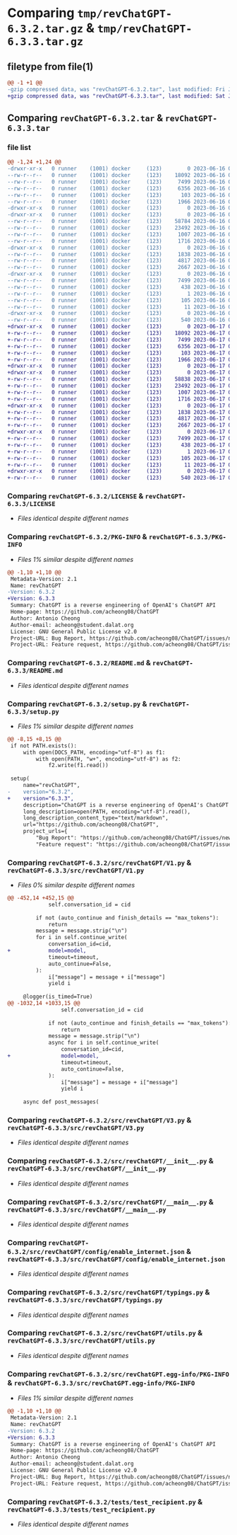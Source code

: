# Comparing `tmp/revChatGPT-6.3.2.tar.gz` & `tmp/revChatGPT-6.3.3.tar.gz`

## filetype from file(1)

```diff
@@ -1 +1 @@
-gzip compressed data, was "revChatGPT-6.3.2.tar", last modified: Fri Jun 16 08:50:47 2023, max compression
+gzip compressed data, was "revChatGPT-6.3.3.tar", last modified: Sat Jun 17 02:23:23 2023, max compression
```

## Comparing `revChatGPT-6.3.2.tar` & `revChatGPT-6.3.3.tar`

### file list

```diff
@@ -1,24 +1,24 @@
-drwxr-xr-x   0 runner    (1001) docker     (123)        0 2023-06-16 08:50:47.493462 revChatGPT-6.3.2/
--rw-r--r--   0 runner    (1001) docker     (123)    18092 2023-06-16 08:50:17.000000 revChatGPT-6.3.2/LICENSE
--rw-r--r--   0 runner    (1001) docker     (123)     7499 2023-06-16 08:50:47.493462 revChatGPT-6.3.2/PKG-INFO
--rw-r--r--   0 runner    (1001) docker     (123)     6356 2023-06-16 08:50:47.000000 revChatGPT-6.3.2/README.md
--rw-r--r--   0 runner    (1001) docker     (123)      103 2023-06-16 08:50:47.493462 revChatGPT-6.3.2/setup.cfg
--rw-r--r--   0 runner    (1001) docker     (123)     1966 2023-06-16 08:50:17.000000 revChatGPT-6.3.2/setup.py
-drwxr-xr-x   0 runner    (1001) docker     (123)        0 2023-06-16 08:50:47.489462 revChatGPT-6.3.2/src/
-drwxr-xr-x   0 runner    (1001) docker     (123)        0 2023-06-16 08:50:47.493462 revChatGPT-6.3.2/src/revChatGPT/
--rw-r--r--   0 runner    (1001) docker     (123)    58784 2023-06-16 08:50:17.000000 revChatGPT-6.3.2/src/revChatGPT/V1.py
--rw-r--r--   0 runner    (1001) docker     (123)    23492 2023-06-16 08:50:17.000000 revChatGPT-6.3.2/src/revChatGPT/V3.py
--rw-r--r--   0 runner    (1001) docker     (123)     1007 2023-06-16 08:50:17.000000 revChatGPT-6.3.2/src/revChatGPT/__init__.py
--rw-r--r--   0 runner    (1001) docker     (123)     1716 2023-06-16 08:50:17.000000 revChatGPT-6.3.2/src/revChatGPT/__main__.py
-drwxr-xr-x   0 runner    (1001) docker     (123)        0 2023-06-16 08:50:47.493462 revChatGPT-6.3.2/src/revChatGPT/config/
--rw-r--r--   0 runner    (1001) docker     (123)     1838 2023-06-16 08:50:17.000000 revChatGPT-6.3.2/src/revChatGPT/config/enable_internet.json
--rw-r--r--   0 runner    (1001) docker     (123)     4817 2023-06-16 08:50:17.000000 revChatGPT-6.3.2/src/revChatGPT/typings.py
--rw-r--r--   0 runner    (1001) docker     (123)     2667 2023-06-16 08:50:17.000000 revChatGPT-6.3.2/src/revChatGPT/utils.py
-drwxr-xr-x   0 runner    (1001) docker     (123)        0 2023-06-16 08:50:47.493462 revChatGPT-6.3.2/src/revChatGPT.egg-info/
--rw-r--r--   0 runner    (1001) docker     (123)     7499 2023-06-16 08:50:47.000000 revChatGPT-6.3.2/src/revChatGPT.egg-info/PKG-INFO
--rw-r--r--   0 runner    (1001) docker     (123)      438 2023-06-16 08:50:47.000000 revChatGPT-6.3.2/src/revChatGPT.egg-info/SOURCES.txt
--rw-r--r--   0 runner    (1001) docker     (123)        1 2023-06-16 08:50:47.000000 revChatGPT-6.3.2/src/revChatGPT.egg-info/dependency_links.txt
--rw-r--r--   0 runner    (1001) docker     (123)      105 2023-06-16 08:50:47.000000 revChatGPT-6.3.2/src/revChatGPT.egg-info/requires.txt
--rw-r--r--   0 runner    (1001) docker     (123)       11 2023-06-16 08:50:47.000000 revChatGPT-6.3.2/src/revChatGPT.egg-info/top_level.txt
-drwxr-xr-x   0 runner    (1001) docker     (123)        0 2023-06-16 08:50:47.493462 revChatGPT-6.3.2/tests/
--rw-r--r--   0 runner    (1001) docker     (123)      540 2023-06-16 08:50:17.000000 revChatGPT-6.3.2/tests/test_recipient.py
+drwxr-xr-x   0 runner    (1001) docker     (123)        0 2023-06-17 02:23:23.733875 revChatGPT-6.3.3/
+-rw-r--r--   0 runner    (1001) docker     (123)    18092 2023-06-17 02:22:55.000000 revChatGPT-6.3.3/LICENSE
+-rw-r--r--   0 runner    (1001) docker     (123)     7499 2023-06-17 02:23:23.733875 revChatGPT-6.3.3/PKG-INFO
+-rw-r--r--   0 runner    (1001) docker     (123)     6356 2023-06-17 02:23:23.000000 revChatGPT-6.3.3/README.md
+-rw-r--r--   0 runner    (1001) docker     (123)      103 2023-06-17 02:23:23.733875 revChatGPT-6.3.3/setup.cfg
+-rw-r--r--   0 runner    (1001) docker     (123)     1966 2023-06-17 02:22:55.000000 revChatGPT-6.3.3/setup.py
+drwxr-xr-x   0 runner    (1001) docker     (123)        0 2023-06-17 02:23:23.729875 revChatGPT-6.3.3/src/
+drwxr-xr-x   0 runner    (1001) docker     (123)        0 2023-06-17 02:23:23.733875 revChatGPT-6.3.3/src/revChatGPT/
+-rw-r--r--   0 runner    (1001) docker     (123)    58838 2023-06-17 02:22:55.000000 revChatGPT-6.3.3/src/revChatGPT/V1.py
+-rw-r--r--   0 runner    (1001) docker     (123)    23492 2023-06-17 02:22:55.000000 revChatGPT-6.3.3/src/revChatGPT/V3.py
+-rw-r--r--   0 runner    (1001) docker     (123)     1007 2023-06-17 02:22:55.000000 revChatGPT-6.3.3/src/revChatGPT/__init__.py
+-rw-r--r--   0 runner    (1001) docker     (123)     1716 2023-06-17 02:22:55.000000 revChatGPT-6.3.3/src/revChatGPT/__main__.py
+drwxr-xr-x   0 runner    (1001) docker     (123)        0 2023-06-17 02:23:23.733875 revChatGPT-6.3.3/src/revChatGPT/config/
+-rw-r--r--   0 runner    (1001) docker     (123)     1838 2023-06-17 02:22:55.000000 revChatGPT-6.3.3/src/revChatGPT/config/enable_internet.json
+-rw-r--r--   0 runner    (1001) docker     (123)     4817 2023-06-17 02:22:55.000000 revChatGPT-6.3.3/src/revChatGPT/typings.py
+-rw-r--r--   0 runner    (1001) docker     (123)     2667 2023-06-17 02:22:55.000000 revChatGPT-6.3.3/src/revChatGPT/utils.py
+drwxr-xr-x   0 runner    (1001) docker     (123)        0 2023-06-17 02:23:23.733875 revChatGPT-6.3.3/src/revChatGPT.egg-info/
+-rw-r--r--   0 runner    (1001) docker     (123)     7499 2023-06-17 02:23:23.000000 revChatGPT-6.3.3/src/revChatGPT.egg-info/PKG-INFO
+-rw-r--r--   0 runner    (1001) docker     (123)      438 2023-06-17 02:23:23.000000 revChatGPT-6.3.3/src/revChatGPT.egg-info/SOURCES.txt
+-rw-r--r--   0 runner    (1001) docker     (123)        1 2023-06-17 02:23:23.000000 revChatGPT-6.3.3/src/revChatGPT.egg-info/dependency_links.txt
+-rw-r--r--   0 runner    (1001) docker     (123)      105 2023-06-17 02:23:23.000000 revChatGPT-6.3.3/src/revChatGPT.egg-info/requires.txt
+-rw-r--r--   0 runner    (1001) docker     (123)       11 2023-06-17 02:23:23.000000 revChatGPT-6.3.3/src/revChatGPT.egg-info/top_level.txt
+drwxr-xr-x   0 runner    (1001) docker     (123)        0 2023-06-17 02:23:23.733875 revChatGPT-6.3.3/tests/
+-rw-r--r--   0 runner    (1001) docker     (123)      540 2023-06-17 02:22:55.000000 revChatGPT-6.3.3/tests/test_recipient.py
```

### Comparing `revChatGPT-6.3.2/LICENSE` & `revChatGPT-6.3.3/LICENSE`

 * *Files identical despite different names*

### Comparing `revChatGPT-6.3.2/PKG-INFO` & `revChatGPT-6.3.3/PKG-INFO`

 * *Files 1% similar despite different names*

```diff
@@ -1,10 +1,10 @@
 Metadata-Version: 2.1
 Name: revChatGPT
-Version: 6.3.2
+Version: 6.3.3
 Summary: ChatGPT is a reverse engineering of OpenAI's ChatGPT API
 Home-page: https://github.com/acheong08/ChatGPT
 Author: Antonio Cheong
 Author-email: acheong@student.dalat.org
 License: GNU General Public License v2.0
 Project-URL: Bug Report, https://github.com/acheong08/ChatGPT/issues/new?assignees=&labels=bug-report&template=bug_report.yml&title=%5BBug%5D%3A+
 Project-URL: Feature request, https://github.com/acheong08/ChatGPT/issues/new?assignees=&labels=enhancement&template=feature_request.yml&title=%5BFeature+Request%5D%3A+
```

### Comparing `revChatGPT-6.3.2/README.md` & `revChatGPT-6.3.3/README.md`

 * *Files identical despite different names*

### Comparing `revChatGPT-6.3.2/setup.py` & `revChatGPT-6.3.3/setup.py`

 * *Files 1% similar despite different names*

```diff
@@ -8,15 +8,15 @@
 if not PATH.exists():
     with open(DOCS_PATH, encoding="utf-8") as f1:
         with open(PATH, "w+", encoding="utf-8") as f2:
             f2.write(f1.read())
 
 setup(
     name="revChatGPT",
-    version="6.3.2",
+    version="6.3.3",
     description="ChatGPT is a reverse engineering of OpenAI's ChatGPT API",
     long_description=open(PATH, encoding="utf-8").read(),
     long_description_content_type="text/markdown",
     url="https://github.com/acheong08/ChatGPT",
     project_urls={
         "Bug Report": "https://github.com/acheong08/ChatGPT/issues/new?assignees=&labels=bug-report&template=bug_report.yml&title=%5BBug%5D%3A+",
         "Feature request": "https://github.com/acheong08/ChatGPT/issues/new?assignees=&labels=enhancement&template=feature_request.yml&title=%5BFeature+Request%5D%3A+",
```

### Comparing `revChatGPT-6.3.2/src/revChatGPT/V1.py` & `revChatGPT-6.3.3/src/revChatGPT/V1.py`

 * *Files 0% similar despite different names*

```diff
@@ -452,14 +452,15 @@
             self.conversation_id = cid
 
         if not (auto_continue and finish_details == "max_tokens"):
             return
         message = message.strip("\n")
         for i in self.continue_write(
             conversation_id=cid,
+            model=model,
             timeout=timeout,
             auto_continue=False,
         ):
             i["message"] = message + i["message"]
             yield i
 
     @logger(is_timed=True)
@@ -1032,14 +1033,15 @@
                 self.conversation_id = cid
 
             if not (auto_continue and finish_details == "max_tokens"):
                 return
             message = message.strip("\n")
             async for i in self.continue_write(
                 conversation_id=cid,
+                model=model,
                 timeout=timeout,
                 auto_continue=False,
             ):
                 i["message"] = message + i["message"]
                 yield i
 
     async def post_messages(
```

### Comparing `revChatGPT-6.3.2/src/revChatGPT/V3.py` & `revChatGPT-6.3.3/src/revChatGPT/V3.py`

 * *Files identical despite different names*

### Comparing `revChatGPT-6.3.2/src/revChatGPT/__init__.py` & `revChatGPT-6.3.3/src/revChatGPT/__init__.py`

 * *Files identical despite different names*

### Comparing `revChatGPT-6.3.2/src/revChatGPT/__main__.py` & `revChatGPT-6.3.3/src/revChatGPT/__main__.py`

 * *Files identical despite different names*

### Comparing `revChatGPT-6.3.2/src/revChatGPT/config/enable_internet.json` & `revChatGPT-6.3.3/src/revChatGPT/config/enable_internet.json`

 * *Files identical despite different names*

### Comparing `revChatGPT-6.3.2/src/revChatGPT/typings.py` & `revChatGPT-6.3.3/src/revChatGPT/typings.py`

 * *Files identical despite different names*

### Comparing `revChatGPT-6.3.2/src/revChatGPT/utils.py` & `revChatGPT-6.3.3/src/revChatGPT/utils.py`

 * *Files identical despite different names*

### Comparing `revChatGPT-6.3.2/src/revChatGPT.egg-info/PKG-INFO` & `revChatGPT-6.3.3/src/revChatGPT.egg-info/PKG-INFO`

 * *Files 1% similar despite different names*

```diff
@@ -1,10 +1,10 @@
 Metadata-Version: 2.1
 Name: revChatGPT
-Version: 6.3.2
+Version: 6.3.3
 Summary: ChatGPT is a reverse engineering of OpenAI's ChatGPT API
 Home-page: https://github.com/acheong08/ChatGPT
 Author: Antonio Cheong
 Author-email: acheong@student.dalat.org
 License: GNU General Public License v2.0
 Project-URL: Bug Report, https://github.com/acheong08/ChatGPT/issues/new?assignees=&labels=bug-report&template=bug_report.yml&title=%5BBug%5D%3A+
 Project-URL: Feature request, https://github.com/acheong08/ChatGPT/issues/new?assignees=&labels=enhancement&template=feature_request.yml&title=%5BFeature+Request%5D%3A+
```

### Comparing `revChatGPT-6.3.2/tests/test_recipient.py` & `revChatGPT-6.3.3/tests/test_recipient.py`

 * *Files identical despite different names*

